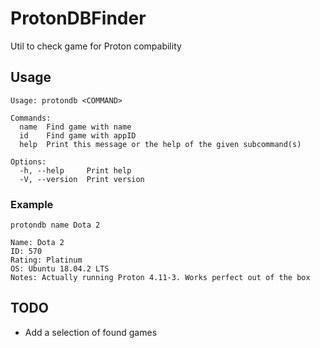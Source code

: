 # ProtonDBFinder
Util to check game for Proton compability

## Usage
```
Usage: protondb <COMMAND>

Commands:
  name  Find game with name
  id    Find game with appID
  help  Print this message or the help of the given subcommand(s)

Options:
  -h, --help     Print help
  -V, --version  Print version

```
### Example
``` protondb name Dota 2 ```
```
Name: Dota 2
ID: 570
Rating: Platinum
OS: Ubuntu 18.04.2 LTS
Notes: Actually running Proton 4.11-3. Works perfect out of the box

```
## TODO
 - Add a selection of found games
